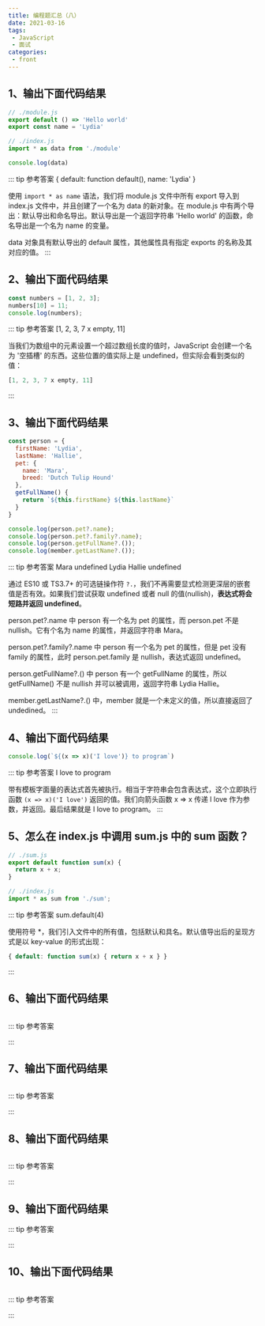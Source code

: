```yaml
---
title: 编程题汇总（八）
date: 2021-03-16
tags:
 - JavaScript
 - 面试
categories:
 - front
---
```

## 1、输出下面代码结果

```js
// ./module.js
export default () => 'Hello world'
export const name = 'Lydia'

// ./index.js
import * as data from './module'

console.log(data)
```

::: tip 参考答案
{ default: function default(), name: 'Lydia' }

使用 `import * as name` 语法，我们将 module.js 文件中所有 export 导入到 index.js 文件中，并且创建了一个名为 data 的新对象。在 module.js 中有两个导出：默认导出和命名导出。默认导出是一个返回字符串 'Hello world' 的函数，命名导出是一个名为 name 的变量。

data 对象具有默认导出的 default 属性，其他属性具有指定 exports 的名称及其对应的值。
:::

## 2、输出下面代码结果

```js
const numbers = [1, 2, 3];
numbers[10] = 11;
console.log(numbers);
```

::: tip 参考答案
[1, 2, 3, 7 x empty, 11]

当我们为数组中的元素设置一个超过数组长度的值时，JavaScript 会创建一个名为 '空插槽' 的东西。这些位置的值实际上是 undefined，但实际会看到类似的值：
```js
[1, 2, 3, 7 x empty, 11]
```
:::

## 3、输出下面代码结果

```js
const person = {
  firstName: 'Lydia',
  lastName: 'Hallie',
  pet: {
    name: 'Mara',
    breed: 'Dutch Tulip Hound'
  },
  getFullName() {
    return `${this.firstName} ${this.lastName}`
  }
}

console.log(person.pet?.name);
console.log(person.pet?.family?.name);
console.log(person.getFullName?.());
console.log(member.getLastName?.());
```

::: tip 参考答案
Mara undefined Lydia Hallie undefined

通过 ES10 或 TS3.7+ 的可选链操作符 `?.`，我们不再需要显式检测更深层的嵌套值是否有效。如果我们尝试获取 undefined 或者 null 的值(nullish)，**表达式将会短路并返回 undefined**。

person.pet?.name 中 person 有一个名为 pet 的属性，而 person.pet 不是 nullish。它有个名为 name 的属性，并返回字符串 Mara。

person.pet?.family?.name 中 person 有一个名为 pet 的属性，但是 pet 没有 family 的属性，此时 person.pet.family 是 nullish，表达式返回 undefined。

person.getFullName?.() 中 person 有一个 getFullName 的属性，所以 getFullName() 不是 nullish 并可以被调用，返回字符串 Lydia Hallie。

member.getLastName?.() 中，member 就是一个未定义的值，所以直接返回了 undedined。
:::

## 4、输出下面代码结果

```js
console.log(`${(x => x)('I love')} to program`)
```

::: tip 参考答案
I love to program

带有模板字面量的表达式首先被执行。相当于字符串会包含表达式，这个立即执行函数 `(x => x)('I love')` 返回的值。我们向箭头函数 x => x 传递 I love 作为参数，并返回。最后结果就是 I love to program。
:::

## 5、怎么在 index.js 中调用 sum.js 中的 sum 函数？

```js
// ./sum.js
export default function sum(x) {
  return x + x;
}

// ./index.js
import * as sum from './sum';
```

::: tip 参考答案
sum.default(4)

使用符号 *，我们引入文件中的所有值，包括默认和具名。默认值导出后的呈现方式是以 key-value 的形式出现：

```js
{ default: function sum(x) { return x + x } }
```
:::

## 6、输出下面代码结果

```js

```

::: tip 参考答案

:::

## 7、输出下面代码结果

```js

```


::: tip 参考答案

:::

## 8、输出下面代码结果

```md

```

::: tip 参考答案

:::

## 9、输出下面代码结果

::: tip 参考答案

:::

## 10、输出下面代码结果

```js

```

::: tip 参考答案

:::